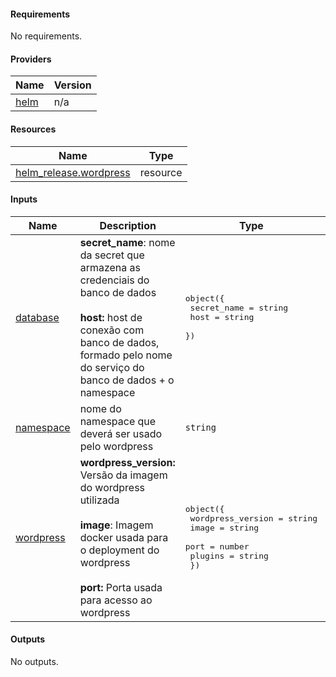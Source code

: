 <!-- BEGIN_AUTOMATED_TF_DOCS_BLOCK -->
#### Requirements

No requirements.
#### Providers

| Name | Version |
|------|---------|
| <a name="provider_helm"></a> [helm](#provider\_helm) | n/a |
#### Resources

| Name | Type |
|------|------|
| [helm_release.wordpress](https://registry.terraform.io/providers/hashicorp/helm/latest/docs/resources/release) | resource |
#### Inputs

| Name | Description | Type | Default | Required |
|------|-------------|------|---------|:--------:|
| <a name="input_database"></a> [database](#input\_database) | **secret\_name**: nome da secret que armazena as credenciais do banco de dados <br><br> **host:** host de conexão com banco de dados, formado pelo nome do serviço do banco de dados + o namespace | <pre>object({<br>      secret_name = string<br>      host = string<br>    })</pre> | <pre>{<br>  "host": "",<br>  "secret_name": "mysql-keys"<br>}</pre> | no |
| <a name="input_namespace"></a> [namespace](#input\_namespace) | nome do namespace que deverá ser usado pelo wordpress | `string` | `"wordpress"` | no |
| <a name="input_wordpress"></a> [wordpress](#input\_wordpress) | **wordpress\_version:** Versão da imagem do wordpress utilizada <br><br> **image**: Imagem docker usada para o deployment do wordpress<br><br> **port:** Porta usada para acesso ao wordpress | <pre>object({<br>        wordpress_version = string<br>        image = string<br>        port = number<br>        plugins = string<br>    })</pre> | <pre>{<br>  "image": "bitnami/wordpress",<br>  "plugins": "",<br>  "port": 80,<br>  "wordpress_version": "latest"<br>}</pre> | no |
#### Outputs

No outputs.
<!-- END_AUTOMATED_TF_DOCS_BLOCK -->